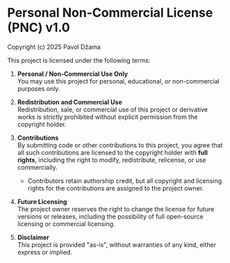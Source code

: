 # Personal Non-Commercial License (PNC) v1.0

Copyright (c) 2025 Pavol Džama

This project is licensed under the following terms:

1. **Personal / Non-Commercial Use Only**  
   You may use this project for personal, educational, or non-commercial purposes only.

2. **Redistribution and Commercial Use**  
   Redistribution, sale, or commercial use of this project or derivative works is strictly prohibited without explicit permission from the copyright holder.

3. **Contributions**  
   By submitting code or other contributions to this project, you agree that all such contributions are licensed to the copyright holder with **full rights**, including the right to modify, redistribute, relicense, or use commercially.  
   - Contributors retain authorship credit, but all copyright and licensing rights for the contributions are assigned to the project owner.  

4. **Future Licensing**  
   The project owner reserves the right to change the license for future versions or releases, including the possibility of full open-source licensing or commercial licensing.

5. **Disclaimer**  
   This project is provided "as-is", without warranties of any kind, either express or implied.
